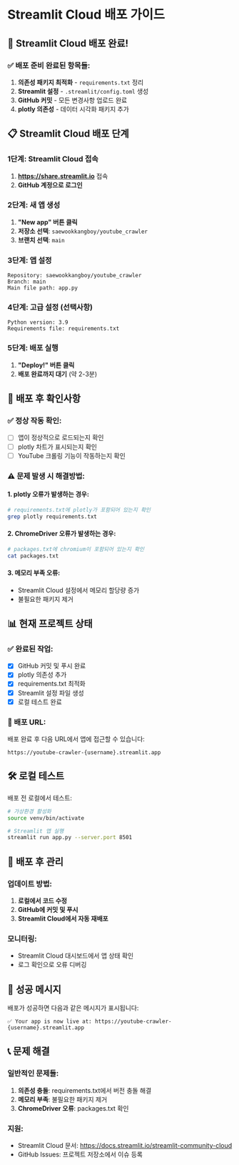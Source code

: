 # Streamlit Cloud 배포 가이드

## 🚀 Streamlit Cloud 배포 완료!

### ✅ 배포 준비 완료된 항목들:

1. **의존성 패키지 최적화** - `requirements.txt` 정리
2. **Streamlit 설정** - `.streamlit/config.toml` 생성
3. **GitHub 커밋** - 모든 변경사항 업로드 완료
4. **plotly 의존성** - 데이터 시각화 패키지 추가

## 📋 Streamlit Cloud 배포 단계

### 1단계: Streamlit Cloud 접속
1. **https://share.streamlit.io** 접속
2. **GitHub 계정으로 로그인**

### 2단계: 새 앱 생성
1. **"New app" 버튼 클릭**
2. **저장소 선택**: `saewookkangboy/youtube_crawler`
3. **브랜치 선택**: `main`

### 3단계: 앱 설정
```
Repository: saewookkangboy/youtube_crawler
Branch: main
Main file path: app.py
```

### 4단계: 고급 설정 (선택사항)
```
Python version: 3.9
Requirements file: requirements.txt
```

### 5단계: 배포 실행
1. **"Deploy!" 버튼 클릭**
2. **배포 완료까지 대기** (약 2-3분)

## 🔧 배포 후 확인사항

### ✅ 정상 작동 확인:
- [ ] 앱이 정상적으로 로드되는지 확인
- [ ] plotly 차트가 표시되는지 확인
- [ ] YouTube 크롤링 기능이 작동하는지 확인

### ⚠️ 문제 발생 시 해결방법:

#### 1. plotly 오류가 발생하는 경우:
```bash
# requirements.txt에 plotly가 포함되어 있는지 확인
grep plotly requirements.txt
```

#### 2. ChromeDriver 오류가 발생하는 경우:
```bash
# packages.txt에 chromium이 포함되어 있는지 확인
cat packages.txt
```

#### 3. 메모리 부족 오류:
- Streamlit Cloud 설정에서 메모리 할당량 증가
- 불필요한 패키지 제거

## 📊 현재 프로젝트 상태

### ✅ 완료된 작업:
- [x] GitHub 커밋 및 푸시 완료
- [x] plotly 의존성 추가
- [x] requirements.txt 최적화
- [x] Streamlit 설정 파일 생성
- [x] 로컬 테스트 완료

### 🎯 배포 URL:
배포 완료 후 다음 URL에서 앱에 접근할 수 있습니다:
```
https://youtube-crawler-{username}.streamlit.app
```

## 🛠️ 로컬 테스트

배포 전 로컬에서 테스트:
```bash
# 가상환경 활성화
source venv/bin/activate

# Streamlit 앱 실행
streamlit run app.py --server.port 8501
```

## 📝 배포 후 관리

### 업데이트 방법:
1. **로컬에서 코드 수정**
2. **GitHub에 커밋 및 푸시**
3. **Streamlit Cloud에서 자동 재배포**

### 모니터링:
- Streamlit Cloud 대시보드에서 앱 상태 확인
- 로그 확인으로 오류 디버깅

## 🎉 성공 메시지

배포가 성공하면 다음과 같은 메시지가 표시됩니다:
```
✅ Your app is now live at: https://youtube-crawler-{username}.streamlit.app
```

## 📞 문제 해결

### 일반적인 문제들:
1. **의존성 충돌**: requirements.txt에서 버전 충돌 해결
2. **메모리 부족**: 불필요한 패키지 제거
3. **ChromeDriver 오류**: packages.txt 확인

### 지원:
- Streamlit Cloud 문서: https://docs.streamlit.io/streamlit-community-cloud
- GitHub Issues: 프로젝트 저장소에서 이슈 등록
